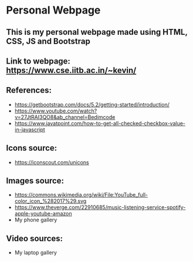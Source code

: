 # Personal Webpage

## This is my personal webpage made using HTML, CSS, JS and Bootstrap

## Link to webpage: https://www.cse.iitb.ac.in/~kevin/

## References:
- https://getbootstrap.com/docs/5.2/getting-started/introduction/
- https://www.youtube.com/watch?v=27JtRAI3QO8&ab_channel=Bedimcode
- https://www.javatpoint.com/how-to-get-all-checked-checkbox-value-in-javascript

## Icons source:
- https://iconscout.com/unicons

## Images source:
- https://commons.wikimedia.org/wiki/File:YouTube_full-color_icon_%282017%29.svg
- https://www.theverge.com/22910685/music-listening-service-spotify-apple-youtube-amazon
- My phone gallery

## Video sources:
- My laptop gallery
